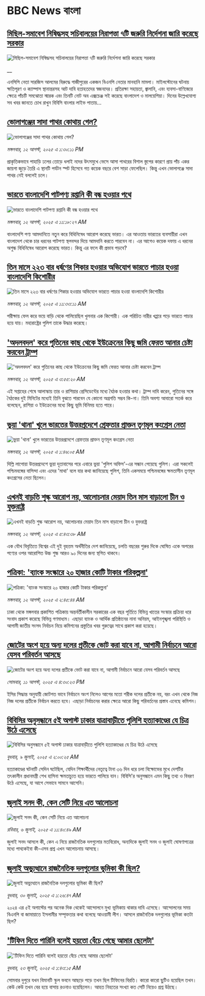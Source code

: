 # BBC News বাংলা## [মিছিল-সমাবেশ নিষিদ্ধসহ সচিবালয়ের নিরাপত্তা ৭টি জরুরি নির্দেশনা জারি করেছে সরকার](https://www.bbc.co.uk/bengali/live/cm2v8495dpgt?at_medium=RSS&at_campaign=rss?at_campaign=githubrss)![মিছিল-সমাবেশ নিষিদ্ধসহ সচিবালয়ের নিরাপত্তা ৭টি জরুরি নির্দেশনা জারি করেছে সরকার](https://ichef.bbci.co.uk/ace/standard/240/cpsprodpb/a626/live/3c1e8f00-7775-11f0-a975-cb151ca452f4.jpg)__এনসিপি নেতা সারজিস আলমের বিরুদ্ধে গাজীপুরের একজন বিএনপি নেতার মানহানি মামলা। মাইলস্টোনের ঘটনায় ক্ষতিপূরণ ও ক্যাম্পাস স্থানান্তরসহ আট দাবি হতাহতদের স্বজনদের। প্রতিরক্ষা সহায়তা, জ্বালানি, এবং ব্যবসা-বাণিজ্যের ক্ষেত্রে পাঁচটি সমঝোতা স্মারক এবং তিনটি নোট অব এক্সচেঞ্জ সই করেছে বাংলাদেশ ও মালয়েশিয়া। দিনের উল্লেখযোগ্য সব খবর জানতে চোখ রাখুন বিবিসি বাংলার লাইভ পাতায়...## [ভোলাগঞ্জের সাদা পাথর কোথায় গেল? ](https://www.bbc.com/bengali/articles/czr6p7v6vr1o?at_medium=RSS&at_campaign=rss?at_campaign=githubrss)![ভোলাগঞ্জের সাদা পাথর কোথায় গেল? ](https://ichef.bbci.co.uk/ace/ws/240/cpsprodpb/8a65/live/227d0820-776f-11f0-83cd-2f77ab81992a.jpg)_মঙ্গলবার, ১২ আগস্ট, ২০২৫ এ ১:৩০:১১ PM_প্রাকৃতিকভাবে পাহাড়ি ঢলের তোড়ে ধলাই নদের উৎসমুখে ভেসে আসা পাথরের বিশাল স্তুপের কারণে প্রায় পাঁচ একর জায়গা জুড়ে তৈরি এ স্থানটি পর্যটন স্পট হিসেবে গত কয়েক বছরে বেশ সাড়া ফেলেছিল। কিন্তু  এখন ভোলাগঞ্জে সাদা পাথর নেই বললেই চলে।## [ভারতে বাংলাদেশি পাটপণ্য রপ্তানি কী বন্ধ হওয়ার পথে ](https://www.bbc.com/bengali/articles/cx2p0ypvnplo?at_medium=RSS&at_campaign=rss?at_campaign=githubrss)![ভারতে বাংলাদেশি পাটপণ্য রপ্তানি কী বন্ধ হওয়ার পথে ](https://ichef.bbci.co.uk/ace/ws/240/cpsprodpb/6135/live/28dac1c0-7766-11f0-a20f-3b86f375586a.jpg)_মঙ্গলবার, ১২ আগস্ট, ২০২৫ এ ১১:১৮:২৭ AM_বাংলাদেশি পণ্য আমদানিতে নতুন করে বিধিনিষেধ আরোপ করেছে ভারত। এর আওতায় ভারতের ব্যবসায়ীরা এখন বাংলাদেশ থেকে চার ধরনের পাটপণ্য স্থলবন্দর দিয়ে আমদানি করতে পারবেন না। এর আগেও কয়েক দফায় এ ধরনের অশুল্ক বিধিনিষেধ আরোপ করেছে ভারত। কিন্তু এর ফলে কী প্রভাব পড়বে?## [তিন মাসে ২২৩ বার ধর্ষণের শিকার হওয়ার অভিযোগ ভারতে পাচার হওয়া বাংলাদেশি কিশোরীর](https://www.bbc.com/bengali/articles/cy0qv8yvkqqo?at_medium=RSS&at_campaign=rss?at_campaign=githubrss)![তিন মাসে ২২৩ বার ধর্ষণের শিকার হওয়ার অভিযোগ ভারতে পাচার হওয়া বাংলাদেশি কিশোরীর](https://ichef.bbci.co.uk/ace/ws/240/cpsprodpb/eddb/live/66f8f060-7768-11f0-8071-1788c7e8ae0e.jpg)_মঙ্গলবার, ১২ আগস্ট, ২০২৫ এ ১১:৩৩:১১ AM_পরীক্ষায় ফেল করে ভয়ে বাড়ি থেকে পালিয়েছিল খুলনার এক কিশোরী। এক পরিচিত নারীর খপ্পরে পড়ে ভারতে পাচার হয়ে যায়। মহারাষ্ট্রের পুলিশ তাকে উদ্ধার করেছে।## ['অদলবদল' করে পুতিনের কাছ থেকে ইউক্রেনের কিছু জমি ফেরত আনার চেষ্টা করবেন ট্রাম্প](https://www.bbc.com/bengali/articles/c9d0x1xvwxwo?at_medium=RSS&at_campaign=rss?at_campaign=githubrss)!['অদলবদল' করে পুতিনের কাছ থেকে ইউক্রেনের কিছু জমি ফেরত আনার চেষ্টা করবেন ট্রাম্প](https://ichef.bbci.co.uk/ace/ws/240/cpsprodpb/c330/live/8cfeb580-772a-11f0-a20f-3b86f375586a.jpg)_মঙ্গলবার, ১২ আগস্ট, ২০২৫ এ ৩:৫৫:২০ AM_এই সপ্তাহের শেষে আলাস্কায় তার ও রাশিয়ার প্রেসিডেন্টের মধ্যে বৈঠক হওয়ার কথা।
ট্রাম্প দাবি করেন, পুতিনের সঙ্গে বৈঠকের দুই মিনিটের মধ্যেই তিনি বুঝতে পারবেন যে কোনো অগ্রগতি সম্ভব কি-না।  তিনি অবশ্য আবারো সতর্ক করে বলেছেন, রাশিয়া ও ইউক্রেনের মধ্যে কিছু ভূমি বিনিময় হতে পারে।## [ভুয়া 'থানা' খুলে ভারতের উত্তরপ্রদেশে গ্রেফতার প্রাক্তন তৃণমূল কংগ্রেস নেতা](https://www.bbc.com/bengali/articles/c0kzzr6k54no?at_medium=RSS&at_campaign=rss?at_campaign=githubrss)![ভুয়া 'থানা' খুলে ভারতের উত্তরপ্রদেশে গ্রেফতার প্রাক্তন তৃণমূল কংগ্রেস নেতা](https://ichef.bbci.co.uk/ace/ws/240/cpsprodpb/29d0/live/53ed3870-76bc-11f0-9659-6ba174bf0900.jpg)_মঙ্গলবার, ১২ আগস্ট, ২০২৫ এ ১:৪৬:০৫ AM_দিল্লি লাগোয়া উত্তরপ্রদেশে ভুয়া দূতাবাসের পরে এবারে ভুয়া 'পুলিশ অফিস'-এর সন্ধান পেয়েছে পুলিশ। এরা সকলেই পশ্চিমবঙ্গের বাসিন্দা এবং এদের 'মাথা' বলে যার কথা জানিয়েছে পুলিশ, তিনি একসময়ে পশ্চিমবঙ্গের ক্ষমতাসীন তৃণমূল কংগ্রেসের নেতা ছিলেন।## [এখনই বাড়তি শুল্ক আরোপ নয়, আলোচনার মেয়াদ তিন মাস বাড়ালো চীন ও যুক্তরাষ্ট্র](https://www.bbc.com/bengali/articles/c80dd09km2zo?at_medium=RSS&at_campaign=rss?at_campaign=githubrss)![এখনই বাড়তি শুল্ক আরোপ নয়, আলোচনার মেয়াদ তিন মাস বাড়ালো চীন ও যুক্তরাষ্ট্র](https://ichef.bbci.co.uk/ace/ws/240/cpsprodpb/2e3a/live/d94d2270-772d-11f0-a975-cb151ca452f4.jpg)_মঙ্গলবার, ১২ আগস্ট, ২০২৫ এ ৫:৪৩:৩৮ AM_এক যৌথ বিবৃতিতে বিশ্বের এই দুই বৃহত্তম অর্থনীতির দেশ জানিয়েছে, চলতি বছরের শুরুর দিকে ঘোষিত একে অপরের পণ্যের ওপর আরোপিত উচ্চ শুল্ক আরও ৯০ দিনের জন্য স্থগিত থাকবে।## [পত্রিকা: 'ব্যাংক সংস্কারে ২০ হাজার কোটি টাকার পরিকল্পনা'](https://www.bbc.com/bengali/articles/c07pp7p33deo?at_medium=RSS&at_campaign=rss?at_campaign=githubrss)![পত্রিকা: 'ব্যাংক সংস্কারে ২০ হাজার কোটি টাকার পরিকল্পনা'](https://ichef.bbci.co.uk/ace/ws/240/cpsprodpb/ff0a/live/25f919b0-7726-11f0-9b2f-179bf0419568.jpg)_মঙ্গলবার, ১২ আগস্ট, ২০২৫ এ ২:৪৫:৪৪ AM_ঢাকা থেকে মঙ্গলবার প্রকাশিত পত্রিকায় অন্তর্বর্তীকালীন সরকারের এক বছর পূর্তিতে বিভিন্ন খাতের সংস্কার প্রক্রিয়া ধরে সংবাদ প্রকাশ করেছে বিভিন্ন গণমাধ্যম। এছাড়া ব্যাংক ও আর্থিক প্রতিষ্ঠানের নানা অনিয়ম, আইনশৃঙ্খলা পরিস্থিতি ও আগামী জাতীয় সংসদ নির্বাচন নিয়ে কমিশনের প্রস্তুতির খবর গুরুত্বের সাথে প্রকাশ করা হয়েছে।## [জোটের অংশ হয়ে অন্য দলের প্রতীকে ভোট করা যাবে না, আগামী নির্বাচনে আরো যেসব পরিবর্তন আসছে](https://www.bbc.com/bengali/articles/ce833m481j4o?at_medium=RSS&at_campaign=rss?at_campaign=githubrss)![জোটের অংশ হয়ে অন্য দলের প্রতীকে ভোট করা যাবে না, আগামী নির্বাচনে আরো যেসব পরিবর্তন আসছে](https://ichef.bbci.co.uk/ace/ws/240/cpsprodpb/fd89/live/77b79aa0-76cd-11f0-a20f-3b86f375586a.png)_সোমবার, ১১ আগস্ট, ২০২৫ এ ৪:৩০:২৩ PM_ইসির সিদ্ধান্ত অনুযায়ী জোটগত ভাবে নির্বাচনে অংশ নিলেও  আগের মতো শরীক দলের প্রতীকে নয়, বরং এখন থেকে নিজ নিজ দলের প্রতীকে নির্বাচন করতে হবে। এছাড়া নির্বাচনের করার ক্ষেত্রে আরো কিছু পরিবর্তনের প্রস্তাব এনেছে কমিশন।## [বিবিসির অনুসন্ধানে ৫ই অগাস্ট ঢাকার যাত্রাবাড়ীতে পুলিশি হত্যাকাণ্ডের যে চিত্র উঠে এসেছে](https://www.bbc.com/bengali/articles/ce9x120d74yo?at_medium=RSS&at_campaign=rss?at_campaign=githubrss)![বিবিসির অনুসন্ধানে ৫ই অগাস্ট ঢাকার যাত্রাবাড়ীতে পুলিশি হত্যাকাণ্ডের যে চিত্র উঠে এসেছে](https://ichef.bbci.co.uk/ace/ws/240/cpsprodpb/f4e7/live/69ad1a10-5c70-11f0-960d-e9f1088a89fe.png)_বুধবার, ৯ জুলাই, ২০২৫ এ ২:০০:২৫ AM_হত্যাকাণ্ডের ঘটনাটি সেদিন ঘটেছিল, যেদিন শিক্ষার্থীদের নেতৃত্বে টানা ৩৬ দিন ধরে চলা বিক্ষোভের মুখে দেশটির তৎকালীন প্রধানমন্ত্রী শেখ হাসিনা ক্ষমতাচ্যুত হয়ে ভারতে পালিয়ে যান। বিবিসি'র অনুসন্ধানে এমন কিছু তথ্য ও বিবরণ উঠে এসেছে, যা আগে সেভাবে সামনে আসেনি।## [জুলাই সনদ কী, কেন সেটি নিয়ে এত আলোচনা](https://www.bbc.com/bengali/articles/c939xgp251po?at_medium=RSS&at_campaign=rss?at_campaign=githubrss)![জুলাই সনদ কী, কেন সেটি নিয়ে এত আলোচনা](https://ichef.bbci.co.uk/ace/ws/240/cpsprodpb/dafa/live/26a3d870-59b5-11f0-994d-9db2713c89df.jpg)_রবিবার, ৬ জুলাই, ২০২৫ এ ১১:৪০:৪৯ AM_জুলাই সনদ আসলে কী, কেন এ নিয়ে রাজনৈতিক দলগুলোর মতবিরোধ, অন্যদিকে জুলাই সনদ ও জুলাই ঘোষণাপত্রের মধ্যে পাথ্যকইবা কী-এসব প্রশ্ন এখন আলোচনায় আসছে।## [জুলাই অভ্যুত্থানে রাজনৈতিক দলগুলোর ভূমিকা কী ছিল?](https://www.bbc.com/bengali/articles/c8x5ed4gzz8o?at_medium=RSS&at_campaign=rss?at_campaign=githubrss)![জুলাই অভ্যুত্থানে রাজনৈতিক দলগুলোর ভূমিকা কী ছিল?](https://ichef.bbci.co.uk/ace/ws/240/cpsprodpb/cc0e/live/a70369f0-6bca-11f0-af20-030418be2ca5.jpg)_বুধবার, ৩০ জুলাই, ২০২৫ এ ১:২৬:৪৭ AM_২০২৪ এর ৫ই অগাস্টের পর অনেক দিক থেকেই আন্দোলনে মুখ্য ভূমিকায় থাকার দাবি এসেছে। আন্দোলনের সময় বিএনপি বা জামায়াতে ইসলামীর সম্পৃক্ততার কথা বলেছে আওয়ামী লীগ। আসলে রাজনৈতিক দলগুলোর ভূমিকা কতটা ছিল?## ['টিফিন দিতে পারিনি বলেই হয়তো বেঁচে গেছে আমার ছেলেটা'](https://www.bbc.com/bengali/articles/c07d4n1vxl1o?at_medium=RSS&at_campaign=rss?at_campaign=githubrss)!['টিফিন দিতে পারিনি বলেই হয়তো বেঁচে গেছে আমার ছেলেটা'](https://ichef.bbci.co.uk/ace/ws/240/cpsprodpb/34db/live/480665e0-670d-11f0-97e0-491eb8268629.jpg)_বুধবার, ২৩ জুলাই, ২০২৫ এ ১:৪৩:১৫ AM_সোমবার দুপুরে যখন বিমানটি স্কুল ভবনে আছড়ে পড়ে তখন ছিল টিফিনের বিরতি। কারো কারো ছুটিও হয়েছিল তখন। কেউ কেউ তখন বের হয়ে বাসায় রওনাও হয়েছিলেন। আহত নিহতের সংখ্যা কত সেটি নিয়েও প্রশ্ন উঠছে।